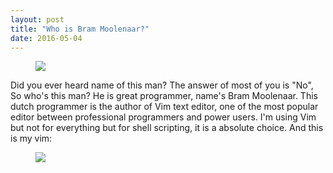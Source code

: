 ```yaml
---
layout: post
title: "Who is Bram Moolenaar?"
date: 2016-05-04
---
```

<figure>
  <img src="http://www.moolenaar.net/kopk.jpg" />
</figure>
Did you ever heard name of this man? The answer of most of you is "No", So who's this man? He is great programmer, name's Bram Moolenaar. This dutch programmer is the author of Vim text editor, one of the most popular editor between professional programmers and power users.
I'm using Vim but not for everything but for shell scripting, it is a absolute choice. 
And this is my vim:
<figure>
  <img src="http://s6.picofile.com/file/8251941492/mimr_vim.png" />
</figure>
